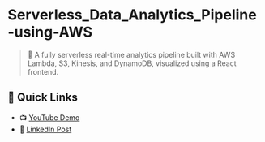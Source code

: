 # Serverless_Data_Analytics_Pipeline-using-AWS

> 🚀 A fully serverless real-time analytics pipeline built with AWS Lambda, S3, Kinesis, and DynamoDB, visualized using a React frontend.

## 🔗 Quick Links
- 📺 [YouTube Demo](https://youtu.be/DYKtUm4CmSU?si=1CB21_GjVmTvagvW)
- 💼 [LinkedIn Post](https://www.linkedin.com/posts/muntimadugu-rehan-haneef-442555263_reactjs-aws-serverless-activity-7317503524949434368-iQiJ?utm_source=share&utm_medium=member_desktop&rcm=ACoAAECv5TIBiKeZpIgvuUMooFz2WtaBRrdNCg0)
